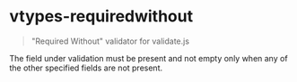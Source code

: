 # vtypes-requiredwithout

> "Required Without" validator for validate.js

The field under validation must be present and not empty
only when any of the other specified fields are not present.
